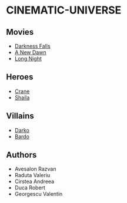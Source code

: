# CINEMATIC-UNIVERSE

## Movies

- [Darkness Falls](/movies/Movie1.md)
- [A New Dawn](/movies/Movie2.md)
- [Long Night](/movies/Movie3.md)
## Heroes 

- [Crane](/heroes/Crane.md)
- [Shaila](/heroes/Shaila.md)

## Villains 

- [Darko](/villains/Darko.md)
- [Bardo](/villains/Bardo%20The%20Redemmer.md)

## Authors 

- Avesalon Razvan
- Raduta Valeriu
- Cirstea Andreea
- Duca Robert
- Georgescu Valentin